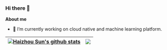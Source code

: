 ### Hi there 👋

<!--
**haiker2011/haiker2011** is a ✨ _special_ ✨ repository because its `README.md` (this file) appears on your GitHub profile.

Here are some ideas to get you started:

- 🔭 I’m currently working on ...
- 🌱 I’m currently learning ...
- 👯 I’m looking to collaborate on ...
- 🤔 I’m looking for help with ...
- 💬 Ask me about ...
- 📫 How to reach me: ...
- 😄 Pronouns: ...
- ⚡ Fun fact: ...
-->

**About me**

- 🔭 I’m currently working on cloud native and machine learning platform.

| <a href="https://github-readme-stats.vercel.app/api?username=haiker2011&show_icons=true&include_all_commits=true&theme=buefy&hide_border=true"><img align="center" src="https://github-readme-stats.vercel.app/api?username=haiker2011&show_icons=true&include_all_commits=true&theme=buefy&hide_border=true" alt="Haizhou Sun's github stats" /></a> | <a href="https://github-readme-stats.vercel.app/api/top-langs/?username=haiker2011&layout=compact&theme=buefy&hide_border=true"><img align="center" src="https://github-readme-stats.vercel.app/api/top-langs/?username=haiker2011&layout=compact&theme=buefy&hide_border=true" /></a> |
| ------------- | ------------- |
